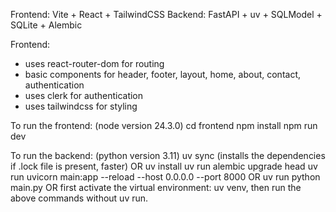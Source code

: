 Frontend: Vite + React + TailwindCSS
Backend: FastAPI + uv + SQLModel + SQLite + Alembic

Frontend:
- uses react-router-dom for routing
- basic components for header, footer, layout, home, about, contact, authentication
- uses clerk for authentication
- uses tailwindcss for styling

To run the frontend: (node version 24.3.0)
cd frontend
npm install
npm run dev

To run the backend: (python version 3.11)
uv sync (installs the dependencies if .lock file is present, faster) OR uv install
uv run alembic upgrade head
uv run uvicorn main:app --reload --host 0.0.0.0 --port 8000 OR uv run python main.py
OR first activate the virtual environment: uv venv, then run the above commands without uv run.